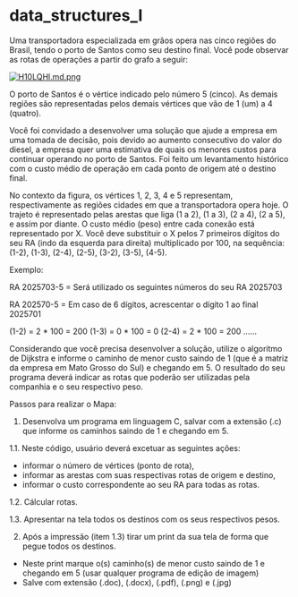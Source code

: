 # data_structures_I
Uma transportadora especializada em grãos opera nas cinco regiões do Brasil, tendo o porto de Santos como seu destino final. Você pode observar as rotas de operações a partir do grafo a seguir: 

 <a href="https://freeimage.host/i/H10LQHl"><img src="https://iili.io/H10LQHl.md.png" alt="H10LQHl.md.png" border="0"></a>

O porto de Santos é o vértice indicado pelo número 5 (cinco). As demais regiões são representadas pelos demais vértices que vão de 1 (um) a 4 (quatro). 

Você foi convidado a desenvolver uma solução que ajude a empresa em uma tomada de decisão, pois devido ao aumento consecutivo do valor do diesel, a empresa quer uma estimativa de quais os menores custos para continuar operando no porto de Santos. Foi feito um levantamento histórico com o custo médio de operação em cada ponto de origem até o destino final.  

No contexto da figura, os vértices 1, 2, 3, 4 e 5 representam, respectivamente as regiões cidades em que a transportadora opera hoje. O trajeto é representado pelas arestas que liga (1 a 2), (1 a 3), (2 a 4), (2 a 5), e assim por diante. O custo médio (peso) entre cada conexão está representado por X. Você deve substituir o X pelos 7 primeiros dígitos do seu RA (indo da esquerda para direita) multiplicado por 100, na sequência: (1-2), (1-3), (2-4), (2-5), (3-2), (3-5), (4-5).  

Exemplo:  

RA 2025703-5 = Será utilizado os seguintes números do seu RA 2025703  

RA 202570-5 = Em caso de 6 dígitos, acrescentar o dígito 1 ao final 2025701  

(1-2) = 2 * 100 = 200
(1-3) = 0 * 100 = 0
(2-4) = 2 * 100 = 200
......

Considerando que você precisa desenvolver a solução, utilize o algoritmo de Dijkstra e informe o caminho de menor custo saindo de 1 (que é a matriz da empresa em Mato Grosso do Sul) e chegando em 5. O resultado do seu programa deverá indicar as rotas que poderão ser utilizadas pela companhia e o seu respectivo peso.  

Passos para realizar o Mapa:  

1. Desenvolva um programa em linguagem C, salvar com a extensão (.c) que informe os caminhos saindo de 1 e chegando em 5.  

1.1. Neste código, usuário deverá excetuar as seguintes ações:
   - informar o número de vértices (ponto de rota),
   - informar as arestas com suas respectivas rotas de origem e destino,
   - informar o custo correspondente ao seu RA para todas as rotas.

1.2. Cálcular rotas.  

1.3. Apresentar na tela todos os destinos com os seus respectivos pesos. 

2.   Após a impressão (item 1.3) tirar um print da sua tela de forma que pegue todos os destinos.
   - Neste print marque o(s) caminho(s) de menor custo saindo de 1 e chegando em 5 (usar qualquer programa de edição de imagem)
   - Salve com extensão (.doc), (.docx), (.pdf), (.png) e (.jpg) 
